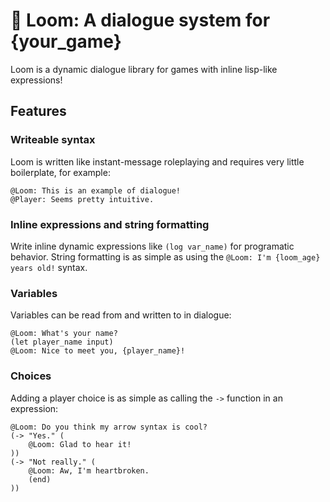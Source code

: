 # 🧶 Loom: A dialogue system for {your_game}
Loom is a dynamic dialogue library for games with inline lisp-like expressions!

## Features
### Writeable syntax
Loom is written like instant-message roleplaying and requires very little boilerplate, for example:
```
@Loom: This is an example of dialogue!
@Player: Seems pretty intuitive.
```

### Inline expressions and string formatting
Write inline dynamic expressions like `(log var_name)` for programatic behavior. String formatting is as simple as using the `@Loom: I'm {loom_age} years old!` syntax.

### Variables
Variables can be read from and written to in dialogue:
```
@Loom: What's your name?
(let player_name input)
@Loom: Nice to meet you, {player_name}!
```

### Choices
Adding a player choice is as simple as calling the `->` function in an expression:
```
@Loom: Do you think my arrow syntax is cool?
(-> "Yes." (
    @Loom: Glad to hear it!
))
(-> "Not really." (
    @Loom: Aw, I'm heartbroken.
    (end)
))
```

